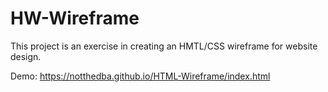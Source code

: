 # HW-Wireframe

This project is an exercise in creating an HMTL/CSS wireframe for website design.

Demo: https://notthedba.github.io/HTML-Wireframe/index.html
